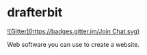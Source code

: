 drafterbit
==========
[![Gitter](https://badges.gitter.im/Join Chat.svg)](https://gitter.im/drafterbit/drafterbit?utm_source=badge&utm_medium=badge&utm_campaign=pr-badge&utm_content=badge)

Web software you can use to create a website.